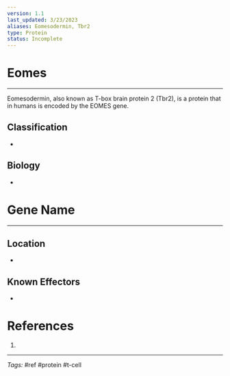 ```yaml
---
version: 1.1
last_updated: 3/23/2023
aliases: Eomesodermin, Tbr2
type: Protein
status: Incomplete
---
```


# Eomes
---
Eomesodermin, also known as T-box brain protein 2 (Tbr2), is a protein that in humans is encoded by the EOMES gene.

## Classification
- 

## Biology
- 

# Gene Name
---
## Location
- 

## Known Effectors
- 

# References
1. 

---
_Tags:_ #ref #protein #t-cell